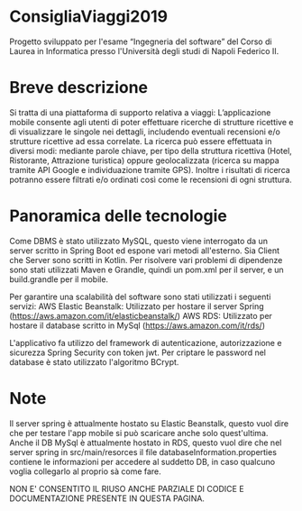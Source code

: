 # ConsigliaViaggi2019

Progetto sviluppato per l'esame “Ingegneria del software” del Corso di Laurea in Informatica presso l'Università degli studi di Napoli Federico II.
# Breve descrizione

Si tratta di una piattaforma di supporto relativa a viaggi: L’applicazione mobile consente agli utenti di poter effettuare ricerche di strutture ricettive e di visualizzare le singole nei dettagli, includendo eventuali recensioni e/o strutture ricettive ad essa correlate. La ricerca può essere effettuata in diversi modi: mediante parole chiave, per tipo della struttura ricettiva (Hotel, Ristorante, Attrazione turistica) oppure geolocalizzata (ricerca su mappa tramite API Google e individuazione tramite GPS). Inoltre i risultati di ricerca potranno essere filtrati e/o ordinati così come le recensioni di ogni struttura.
# Panoramica delle tecnologie

Come DBMS è stato utilizzato MySQL, questo viene interrogato da un server scritto in Spring Boot ed espone vari metodi all'esterno. Sia Client che Server sono scritti in Kotlin. Per risolvere vari problemi di dipendenze sono stati utilizzati Maven e Grandle, quindi un pom.xml per il server, e un build.grandle per il mobile.

Per garantire una scalabilità del software sono stati utilizzati i seguenti servizi: AWS Elastic Beanstalk: Utilizzato per hostare il server Spring (https://aws.amazon.com/it/elasticbeanstalk/) AWS RDS: Utilizzato per hostare il database scritto in MySql (https://aws.amazon.com/it/rds/)

L'applicativo fa utilizzo del framework di autenticazione, autorizzazione e sicurezza Spring Security con token jwt. Per criptare le password nel database è stato utilizzato l'algoritmo BCrypt.
# Note

Il server spring è attualmente hostato su Elastic Beanstalk, questo vuol dire che per testare l'app mobile si può scaricare anche solo quest'ultima. Anche il DB MySql è attualmente hostato in RDS, questo vuol dire che nel server spring in src/main/resorces il file databaseInformation.properties contiene le informazioni per accedere al suddetto DB, in caso qualcuno voglia collegarlo al proprio sà come fare.

NON E' CONSENTITO IL RIUSO ANCHE PARZIALE DI CODICE E DOCUMENTAZIONE PRESENTE IN QUESTA PAGINA.
